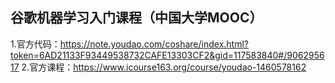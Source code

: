 ## 谷歌机器学习入门课程（中国大学MOOC）
1.官方代码：https://note.youdao.com/coshare/index.html?token=6AD21133F93449538732CAFE13303CF2&gid=117583840#/906295617
2.官方课程：https://www.icourse163.org/course/youdao-1460578162
